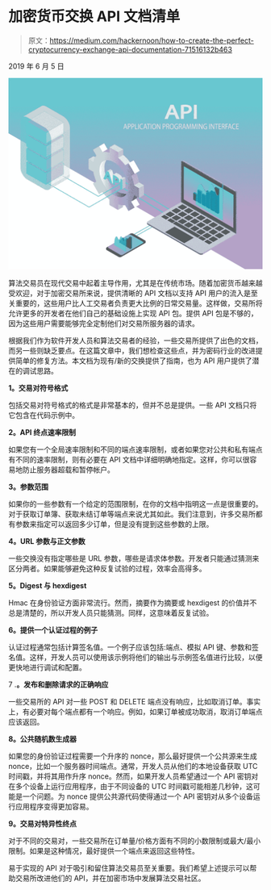 # 加密货币交换 API 文档清单

> 原文：<https://medium.com/hackernoon/how-to-create-the-perfect-cryptocurrency-exchange-api-documentation-71516132b463>

2019 年 6 月 5 日

![](img/e514c32c94ab5dd618bc73ac98aedaf1.png)

算法交易员在现代交易中起着主导作用，尤其是在传统市场。随着加密货币越来越受欢迎，对于加密交易所来说，提供清晰的 API 文档以支持 API 用户的流入是至关重要的，这些用户比人工交易者负责更大比例的日常交易量。这样做，交易所将允许更多的开发者在他们自己的基础设施上实现 API 包。提供 API 包是不够的，因为这些用户需要能够完全定制他们对交易所服务器的请求。

根据我们作为软件开发人员和算法交易者的经验，一些交易所提供了出色的文档，而另一些则缺乏要点。在这篇文章中，我们想检查这些点，并为密码行业的改进提供简单的修复方法。本文档为现有/新的交换提供了指南，也为 API 用户提供了潜在的调试思路。

**1。交易对符号格式**

包括交易对符号格式的格式是非常基本的，但并不总是提供。一些 API 文档只将它包含在代码示例中。

**2。API 终点速率限制**

如果您有一个全局速率限制和不同的端点速率限制，或者如果您对公共和私有端点有不同的速率限制，则有必要在 API 文档中详细明确地指定。这样，你可以很容易地防止服务器超载和暂停帐户。

**3。参数范围**

如果你的一些参数有一个给定的范围限制，在你的文档中指明这一点是很重要的。对于获取订单簿、获取未结订单等端点来说尤其如此。我们注意到，许多交易所都有参数来指定可以返回多少订单，但是没有提到这些参数的上限。

**4。URL 参数与正文参数**

一些交换没有指定哪些是 URL 参数，哪些是请求体参数。开发者只能通过猜测来区分两者。如果能够避免这种反复试验的过程，效率会高得多。

**5。Digest 与 hexdigest**

Hmac 在身份验证方面非常流行。然而，摘要作为摘要或 hexdigest 的价值并不总是清楚的，所以开发人员只能猜测。同样，这意味着反复试验。

**6。提供一个认证过程的例子**

认证过程通常包括计算签名值。一个例子应该包括:端点、模拟 API 键、参数和签名值。这样，开发人员可以使用该示例将他们的输出与示例签名值进行比较，以便更快地进行调试和配置。

7 .**。发布和删除请求的正确响应**

一些交易所的 API 对一些 POST 和 DELETE 端点没有响应，比如取消订单。事实上，有必要对每个端点都有一个响应。例如，如果订单被成功取消，取消订单端点应该返回。

**8。公共随机数生成器**

如果您的身份验证过程需要一个升序的 nonce，那么最好提供一个公共源来生成 nonce，比如一个服务器时间端点。通常，开发人员从他们的本地设备获取 UTC 时间戳，并将其用作升序 nonce。然而，如果开发人员希望通过一个 API 密钥对在多个设备上运行应用程序，由于不同设备的 UTC 时间戳可能相差几秒钟，这可能是一个问题。为 nonce 提供公共源代码使得通过一个 API 密钥对从多个设备运行应用程序变得更加容易。

**9。交易对特异性终点**

对于不同的交易对，一些交易所在订单量/价格方面有不同的小数限制或最大/最小限制。如果是这种情况，最好提供一个端点来返回这些特性。

易于实现的 API 对于吸引和留住算法交易员至关重要。我们希望上述提示可以帮助交易所改进他们的 API，并在加密市场中发展算法交易社区。